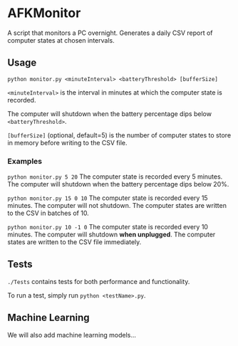 # AFKMonitor
A script that monitors a PC overnight. Generates a daily CSV report of computer states at chosen intervals.

## Usage
`python monitor.py <minuteInterval> <batteryThreshold> [bufferSize]`

`<minuteInterval>` is the interval in minutes at which the computer state is recorded.

The computer will shutdown when the battery percentage dips below `<batteryThreshold>`.

`[bufferSize]` (optional, default=5) is the number of computer states to store in memory before writing to the CSV file.

### Examples
`python monitor.py 5 20`
The computer state is recorded every 5 minutes. The computer will shutdown when the battery percentage dips below 20%.

`python monitor.py 15 0 10`
The computer state is recorded every 15 minutes. The computer will not shutdown. The computer states are written to the CSV in batches of 10.

`python monitor.py 10 -1 0`
The computer state is recorded every 10 minutes. The computer will shutdown **when unplugged**. The computer states are written to the CSV file immediately.

## Tests
`./Tests` contains tests for both performance and functionality.

To run a test, simply run `python <testName>.py`.

## Machine Learning

We will also add machine learning models...